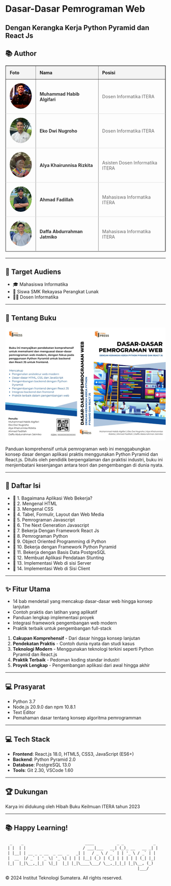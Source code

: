 # Dasar-Dasar Pemrograman Web
## Dengan Kerangka Kerja Python Pyramid dan React Js

## 📚 Author

<table border="1" style="width: 100%; border-collapse: collapse; margin-bottom: 20px;">
  <thead style="background-color: #f4f4f4;">
    <tr>
      <th style="padding: 12px; text-align: left;">Foto</th>
      <th style="padding: 12px; text-align: left;">Nama</th>
      <th style="padding: 12px; text-align: left;">Posisi</th>
    </tr>
  </thead>
  <tbody>
    <tr style="border-bottom: 1px solid #ddd; transition: background-color 0.3s;">
      <td style="padding: 12px; text-align: center;">
        <img src="./assets/habib.jpg" alt="Foto Muhammad Habib Algifari" style="width: 80px; height: 80px; border-radius: 50%; object-fit: cover;">
      </td>
      <td style="padding: 12px; font-weight: bold; color: #333;">Muhammad Habib Algifari</td>
      <td style="padding: 12px; color: #666;">Dosen Informatika ITERA</td>
    </tr>
    <tr style="border-bottom: 1px solid #ddd; transition: background-color 0.3s;">
      <td style="padding: 12px; text-align: center;">
        <img src="./assets/eko.jpg" alt="Foto Eko Dwi Nugroho" style="width: 80px; height: 80px; border-radius: 50%; object-fit: cover;">
      </td>
      <td style="padding: 12px; font-weight: bold; color: #333;">Eko Dwi Nugroho</td>
      <td style="padding: 12px; color: #666;">Dosen Informatika ITERA</td>
    </tr>
    <tr style="border-bottom: 1px solid #ddd; transition: background-color 0.3s;">
      <td style="padding: 12px; text-align: center;">
        <img src="./assets/alya.jpg" alt="Foto Alya Khairunnisa Rizkita" style="width: 80px; height: 80px; border-radius: 50%; object-fit: cover;">
      </td>
      <td style="padding: 12px; font-weight: bold; color: #333;">Alya Khairunnisa Rizkita</td>
      <td style="padding: 12px; color: #666;">Asisten Dosen Informatika ITERA</td>
    </tr>
    <tr style="border-bottom: 1px solid #ddd; transition: background-color 0.3s;">
      <td style="padding: 12px; text-align: center;">
        <img src="./assets/fadil.jpg" alt="Foto Ahmad Fadillah" style="width: 80px; height: 80px; border-radius: 50%; object-fit: cover;">
      </td>
      <td style="padding: 12px; font-weight: bold; color: #333;">Ahmad Fadillah</td>
      <td style="padding: 12px; color: #666;">Mahasiswa Informatika ITERA</td>
    </tr>
    <tr style="border-bottom: 1px solid #ddd; transition: background-color 0.3s;">
      <td style="padding: 12px; text-align: center;">
        <img src="./assets/daffa.jpg" alt="Foto Daffa Abdurrahman Jatmiko" style="width: 80px; height: 80px; border-radius: 50%; object-fit: cover;">
      </td>
      <td style="padding: 12px; font-weight: bold; color: #333;">Daffa Abdurrahman Jatmiko</td>
      <td style="padding: 12px; color: #666;">Mahasiswa Informatika ITERA</td>
    </tr>
  </tbody>
</table>

---
## 🎯 Target Audiens

- 🎓 Mahasiswa Informatika
- 💼 Siswa SMK Rekayasa Perangkat Lunak
- 👨‍🏫 Dosen Informatika

---
## 📖 Tentang Buku

<img src="./assets/cover.jpeg" alt="Cover Buku" style="border-radius: 4px; text-align: center; margin: 0 auto;">

Panduan komprehensif untuk pemrograman web ini menggabungkan konsep dasar dengan aplikasi praktis menggunakan Python Pyramid dan React.js. Ditulis oleh pendidik berpengalaman dan praktisi industri, buku ini menjembatani kesenjangan antara teori dan pengembangan di dunia nyata.

---
## 📂 Daftar Isi

- 📑 1. Bagaimana Aplikasi Web Bekerja?
- 📑 2. Mengenal HTML
- 📑 3. Mengenal CSS
- 📑 4. Tabel, Formulir, Layout dan Web Media
- 📑 5. Pemrograman Javascript
- 📑 6. The Next Generation Javascript
- 📑 7. Bekerja Dengan Framework React Js
- 📑 8. Pemrograman Python
- 📑 9. Object Oriented Programming di Python
- 📑 10. Bekerja dengan Framework Python Pyramid
- 📑 11. Bekerja dengan Basis Data PostgreSQL
- 📑 12. Membuat Aplikasi Pendataan Stunting
- 📑 13. Implementasi Web di sisi Server
- 📑 14. Implementasi Web di Sisi Client

---
## ✨ Fitur Utama

- 14 bab mendetail yang mencakup dasar-dasar web hingga konsep lanjutan
- Contoh praktis dan latihan yang aplikatif
- Panduan lengkap implementasi proyek
- Integrasi framework pengembangan web modern
- Praktik terbaik untuk pengembangan full-stack

1. **Cakupan Komprehensif** - Dari dasar hingga konsep lanjutan
2. **Pendekatan Praktis** - Contoh dunia nyata dan studi kasus
3. **Teknologi Modern** - Menggunakan teknologi terkini seperti Python Pyramid dan React.js
4. **Praktik Terbaik** - Pedoman koding standar industri
5. **Proyek Lengkap** - Pengembangan aplikasi dari awal hingga akhir

---

## 💻 Prasyarat

- Python 3.7 
- Node.js 20.9.0 dan npm 10.8.1
- Text Editor
- Pemahaman dasar tentang konsep algoritma pemrogramman
  
---

## 💻 Tech Stack

- **Frontend**: React.js 18.0, HTML5, CSS3, JavaScript (ES6+)
- **Backend**: Python Pyramid 2.0
- **Database**: PostgreSQL 13.0
- **Tools**: Git 2.30, VSCode 1.60
  
---

## 🏆 Dukungan

Karya ini didukung oleh Hibah Buku Keilmuan ITERA tahun 2023

---

## 📚 Happy Learning! 

```
  _    _                           ____          _ _             _ 
 | |  | |                         / ___|___   __| (_)_ __   __ _| |
 | |__| | __ _ _ __  _ __  _   _| |   / _ \ / _` | | '_ \ / _` | |
 |  __  |/ _` | '_ \| '_ \| | | | |__| (_) | (_| | | | | | (_| |_|
 |_|  |_|\__,_|_|  \|_|  |_| |_|\____\___/ \__,_|_|_| |_|\__, (_)
                                                          |___/    
```

© 2024 Institut Teknologi Sumatera. All rights reserved.
